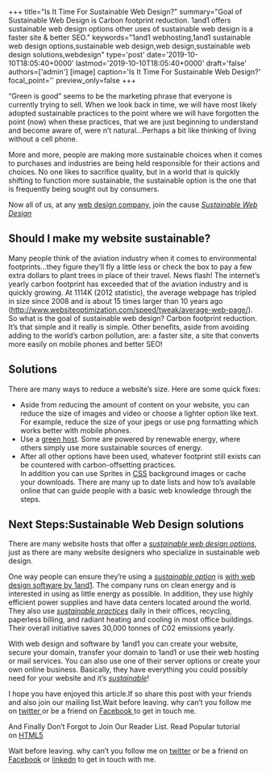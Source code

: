 +++
title="Is It Time For Sustainable Web Design?"
summary="Goal of Sustainable Web Design is Carbon footprint reduction. 1and1 offers sustainable web design options other uses of sustainable web design is a faster site & better SEO."
keywords="1and1 webhosting,1and1 sustainable web design options,sustainable web design,web design,sustainable web design solutions,webdesign"
type='post'
date='2019-10-10T18:05:40+0000'
lastmod='2019-10-10T18:05:40+0000'
draft='false'
authors=['admin']
[image]
caption='Is It Time For Sustainable Web Design?'
focal_point=''
preview_only=false
+++

“Green is good” seems to be the marketing phrase that everyone is currently trying to sell. When we look back in time, we will have most likely adopted sustainable practices to the point where we will have forgotten the point (now) when these practices, that we are just beginning to understand and become aware of, were n’t natural…Perhaps a bit like thinking of living without a cell phone.

More and more, people are making more sustainable choices when it comes to purchases and industries are being held responsible for their actions and choices. No one likes to sacrifice quality, but in a world that is quickly shifting to function more sustainable, the sustainable option is the one that is frequently being sought out by consumers.

Now all of us, at any <a href="https://www.webcreationuk.co.uk/">web design company</a>, join the cause <span style="text-decoration: underline;"><em>Sustainable Web Design</em></span>

## Should I make my website sustainable?

Many people think of the aviation industry when it comes to environmental footprints…they figure they’ll fly a little less or check the box to pay a few extra dollars to plant trees in place of their travel. News flash! The internet’s yearly carbon footprint has exceeded that of the aviation industry and is quickly growing. At 1114K (2012 statistic), the average webpage has tripled in size since 2008 and is about 15 times larger than 10 years ago (<a href="http://www.websiteoptimization.com/speed/tweak/average-web-page/" target="_blank" rel="nofollow">http://www.websiteoptimization.com/speed/tweak/average-web-page/</a>).<br>
So what is the goal of sustainable web design? Carbon footprint reduction. It’s that simple and it really is simple. Other benefits, aside from avoiding adding to the world’s carbon pollution, are: a faster site, a site that converts more easily on mobile phones and better SEO!

## Solutions

There are many ways to reduce a website’s size. Here are some quick fixes:

<ul><li>Aside from reducing the amount of content on your website, you can reduce the size of images and video or choose a lighter option like text. For example, reduce the size of your jpegs or use png formatting which works better with mobile phones.</li><li>Use a <a href="http://www.webjackalope.com/archive/green-web-hosts" target="_blank" rel="nofollow">green host</a>. Some are powered by renewable energy, where others simply use more sustainable sources of energy.</li><li>After all other options have been used, whatever footprint still exists can be countered with carbon-offsetting practices.<br> In addition you can use Sprites in <a href="https://www.arungudelli.com/css3/css3-animation-tutorial/" target="_blank">CSS</a> background images or cache your downloads. There are many up to date lists and how to’s available online that can guide people with a basic web knowledge through the steps.</li></ul>

## Next Steps:Sustainable Web Design solutions

There are many website hosts that offer a <span style="text-decoration: underline;"><em>sustainable web design options</em></span>, just as there are many website designers who specialize in sustainable web design.

One way people can ensure they’re using a <span style="text-decoration: underline;"><em>sustainable option</em></span> is <a href="http://website.1and1.com/web-design-software" target="_blank" rel="nofollow">with web design software by 1and1</a>. The company runs on clean energy and is interested in using as little energy as possible. In addition, they use highly efficient power supplies and have data centers located around the world. They also use <span style="text-decoration: underline;"><em>sustainable practices</em></span> daily in their offices, recycling, paperless billing, and radiant heating and cooling in most office buildings. Their overall initiative saves 30,000 tonnes of C02 emissions yearly.

With web design and software by 1and1 you can create your website, secure your domain, transfer your domain to 1and1 or use their web hosting or mail services. You can also use one of their server options or create your own online business. Basically, they have everything you could possibly need for your website and it’s <span style="text-decoration: underline;"><em>sustainable</em></span>!

I hope you have enjoyed this article.If so share this post with your friends and also join our mailing list.Wait before leaving.&nbsp;why can’t you follow me on&nbsp;<a title="ArunkumarGudelli Twitter" href="http://twitter.com/arunGudelli" target="_blank">twitter&nbsp;</a>or be a friend on&nbsp;<a title="Arunkumar Gudelli Facebook" href="http://www.facebook.com/garunblog" target="_blank">Facebook&nbsp;</a>to get in touch me.

And Finally Don’t Forgot to Join Our Reader List. Read Popular tutorial on&nbsp;<a title="HTML5" href="https://www.arungudelli.com/category/html5" target="_blank">HTML5</a>

Wait before leaving.
why can’t you follow me on <a href="https://twitter.com/arungudelli" target="_blank" rel="noopener">twitter</a> or be a friend on <a href="https://www.facebook.com/gudelliArun" target="_blank" rel="noopener">Facebook</a> or  <a href="https://www.linkedin.com/in/arungudelli/" target="_blank" rel="noopener">linkedn</a> to get in touch with me.
